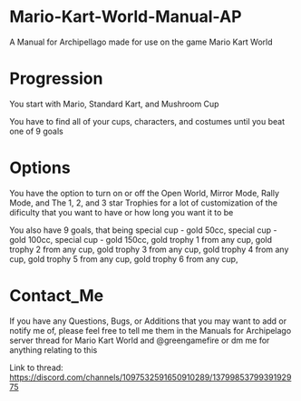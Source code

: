 # Mario-Kart-World-Manual-AP
A Manual for Archipellago made for use on the game Mario Kart World

# Progression
You start with Mario, Standard Kart, and Mushroom Cup

You have to find all of your cups, characters, and costumes until you beat one of 9 goals
# Options

You have the option to turn on or off the Open World, Mirror Mode, Rally Mode, and The 1, 2, and 3 star Trophies for a lot of customization of the dificulty that you want to have or how long you want it to be

You also have 9 goals, that being 
special cup - gold 50cc, 
special cup - gold 100cc,
special cup - gold 150cc,
gold trophy 1 from any cup,
gold trophy 2 from any cup,
gold trophy 3 from any cup,
gold trophy 4 from any cup,
gold trophy 5 from any cup,
gold trophy 6 from any cup,

# Contact_Me
If you have any Questions, Bugs, or Additions that you may want to add or notify me of, please feel free to tell me them in the Manuals for Archipelago server thread for Mario Kart World and @greengamefire or dm me for anything relating to this

Link to thread: https://discord.com/channels/1097532591650910289/1379985379939192975
